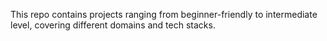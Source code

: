 This repo contains projects ranging from beginner-friendly to intermediate level, covering different domains and tech stacks.
